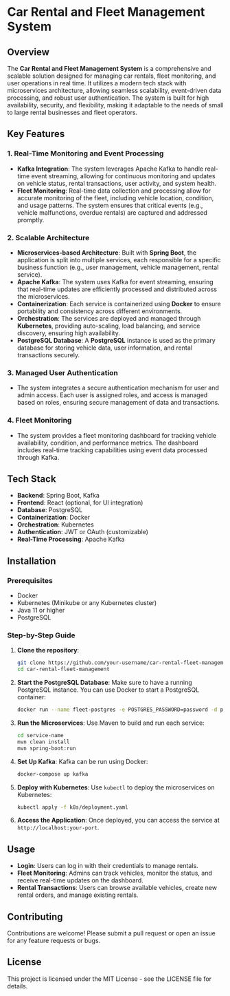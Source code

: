 # Car Rental and Fleet Management System

## Overview

The **Car Rental and Fleet Management System** is a comprehensive and scalable solution designed for managing car rentals, fleet monitoring, and user operations in real time. It utilizes a modern tech stack with microservices architecture, allowing seamless scalability, event-driven data processing, and robust user authentication. The system is built for high availability, security, and flexibility, making it adaptable to the needs of small to large rental businesses and fleet operators.

## Key Features

### 1. Real-Time Monitoring and Event Processing
- **Kafka Integration**: The system leverages Apache Kafka to handle real-time event streaming, allowing for continuous monitoring and updates on vehicle status, rental transactions, user activity, and system health.
- **Fleet Monitoring**: Real-time data collection and processing allow for accurate monitoring of the fleet, including vehicle location, condition, and usage patterns. The system ensures that critical events (e.g., vehicle malfunctions, overdue rentals) are captured and addressed promptly.

### 2. Scalable Architecture
- **Microservices-based Architecture**: Built with **Spring Boot**, the application is split into multiple services, each responsible for a specific business function (e.g., user management, vehicle management, rental service).
- **Apache Kafka**: The system uses Kafka for event streaming, ensuring that real-time updates are efficiently processed and distributed across the microservices.
- **Containerization**: Each service is containerized using **Docker** to ensure portability and consistency across different environments.
- **Orchestration**: The services are deployed and managed through **Kubernetes**, providing auto-scaling, load balancing, and service discovery, ensuring high availability.
- **PostgreSQL Database**: A **PostgreSQL** instance is used as the primary database for storing vehicle data, user information, and rental transactions securely.
  
### 3. Managed User Authentication
- The system integrates a secure authentication mechanism for user and admin access. Each user is assigned roles, and access is managed based on roles, ensuring secure management of data and transactions.
  
### 4. Fleet Monitoring
- The system provides a fleet monitoring dashboard for tracking vehicle availability, condition, and performance metrics. The dashboard includes real-time tracking capabilities using event data processed through Kafka.

## Tech Stack

- **Backend**: Spring Boot, Kafka
- **Frontend**: React (optional, for UI integration)
- **Database**: PostgreSQL
- **Containerization**: Docker
- **Orchestration**: Kubernetes
- **Authentication**: JWT or OAuth (customizable)
- **Real-Time Processing**: Apache Kafka

## Installation

### Prerequisites
- Docker
- Kubernetes (Minikube or any Kubernetes cluster)
- Java 11 or higher
- PostgreSQL

### Step-by-Step Guide

1. **Clone the repository**:
    ```bash
    git clone https://github.com/your-username/car-rental-fleet-management.git
    cd car-rental-fleet-management
    ```

2. **Start the PostgreSQL Database**:
    Make sure to have a running PostgreSQL instance. You can use Docker to start a PostgreSQL container:
    ```bash
    docker run --name fleet-postgres -e POSTGRES_PASSWORD=password -d postgres
    ```

3. **Run the Microservices**:
    Use Maven to build and run each service:
    ```bash
    cd service-name
    mvn clean install
    mvn spring-boot:run
    ```

4. **Set Up Kafka**:
    Kafka can be run using Docker:
    ```bash
    docker-compose up kafka
    ```

5. **Deploy with Kubernetes**:
    Use `kubectl` to deploy the microservices on Kubernetes:
    ```bash
    kubectl apply -f k8s/deployment.yaml
    ```

6. **Access the Application**:
    Once deployed, you can access the service at `http://localhost:your-port`.

## Usage

- **Login**: Users can log in with their credentials to manage rentals.
- **Fleet Monitoring**: Admins can track vehicles, monitor the status, and receive real-time updates on the dashboard.
- **Rental Transactions**: Users can browse available vehicles, create new rental orders, and manage existing rentals.

## Contributing

Contributions are welcome! Please submit a pull request or open an issue for any feature requests or bugs.

## License

This project is licensed under the MIT License - see the LICENSE file for details.
